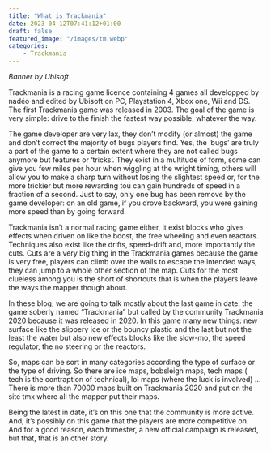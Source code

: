 ```yaml
---
title: "What is Trackmania"
date: 2023-04-12T07:41:12+01:00
draft: false
featured_image: "/images/tm.webp"
categories:
    - Trackmania
---
```


_Banner by Ubisoft_

Trackmania is a racing game licence containing 4 games all developped by nadéo and edited by Ubisoft on PC, Playstation 4, Xbox one, Wii and DS. The first Trackmania game was released in 2003.
The goal of the game is very simple: drive to the finish the fastest way possible, whatever the way.

The game developer are very lax, they don’t modify (or almost) the game and don’t correct the majority of bugs players find. Yes, the ‘bugs’ are truly a part of the game to a certain extent where they are not called bugs anymore but features or ‘tricks’. They exist in a multitude of form, some can give you few miles per hour when wiggling at the wright timing, others will allow you to make a sharp turn without losing the slightest speed or, for the more trickier but more rewarding tou can gain hundreds of speed in a fraction of a second. Just to say, only one bug has been remove by the game developer: on an old game, if you drove backward, you were gaining more speed than by going forward.

Trackmania isn’t a normal racing game either, it exist blocks who gives effects when driven on like the boost, the free wheeling and even reactors. Techniques also exist like the drifts, speed-drift and, more importantly the cuts. Cuts are a very big thing in the Trackmania games because the game is very free, players can climb over the walls to escape the intended ways, they can jump to a whole other section of the map. Cuts for the most clueless among you is the short of shortcuts that is when the players leave the ways the mapper though about.

In these blog, we are going to talk mostly about the last game in date, the game soberly named “Trackmania” but called by the community Trackmania 2020 because it was released in 2020.
In this game many new things: new surface like the slippery ice or the bouncy plastic and the last but not the least the water but also new effects blocks like the slow-mo, the speed regulator, the no steering or the reactors.

So, maps can be sort in many categories according the type of surface or the type of driving.
So there are ice maps, bobsleigh maps, tech maps ( tech is the contraption of technical), lol maps (where the luck is involved) … There is more than 70000 maps built on Trackmania 2020 and put on the site tmx where all the mapper put their maps.

Being the latest in date, it’s on this one that the community is more active. And, it’s possibly on this game that the players are more competitive on. And for a good reason, each trimester, a new official campaign is released, but that, that is an other story.
